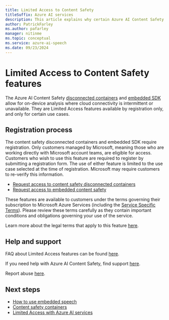 ```yaml
---
title: Limited Access to Content Safety
titleSuffix: Azure AI services
description: This article explains why certain Azure AI Content Safety features are available as limited access, and how to request access.
author: PatrickFarley
ms.author: pafarley
manager: nitinme
ms.topic: conceptual
ms.service: azure-ai-speech
ms.date: 09/23/2024
---
```


# Limited Access to Content Safety features

The Azure AI Content Safety [disconnected containers](./how-to/containers/container-overview.md) and [embedded SDK](./how-to/embedded-content-safety.md) allow for on-device analysis where cloud connectivity is intermittent or unavailable. They are Limited Access features available by registration only, and only for certain use cases.

## Registration process

The content safety disconnected containers and embedded SDK require registration. Only customers managed by Microsoft, meaning those who are working directly with Microsoft account teams, are eligible for access. Customers who wish to use this feature are required to register by submitting a registration form. The use of either feature is limited to the use case selected at the time of registration. Microsoft may require customers to re-verify this information.
- [Request access to content safety disconnected containers](https://aka.ms/csdisconnectedcontainers)
- [Request access to embedded content safety](https://aka.ms/aacs-embedded-application)

These features are available to customers under the terms governing their subscription to Microsoft Azure Services (including the [Service Specific Terms](https://go.microsoft.com/fwlink/?linkid=2018760)). Please review these terms carefully as they contain important conditions and obligations governing your use of the service.

Learn more about the legal terms that apply to this feature [here](https://azure.microsoft.com/support/legal/).

## Help and support

FAQ about Limited Access features can be found [here](/azure/ai-services/cognitive-services-limited-access).

If you need help with Azure AI Content Safety, find support [here](/azure/ai-services/cognitive-services-support-options).

Report abuse [here](https://aka.ms/reportabuse).

## Next steps

* [How to use embedded speech](/azure/ai-services/content-safety/how-to/embedded-content-safety)
* [Content safety containers](./how-to/containers/container-overview.md)
* [Limited Access with Azure AI services](/azure/ai-services/cognitive-services-limited-access)
